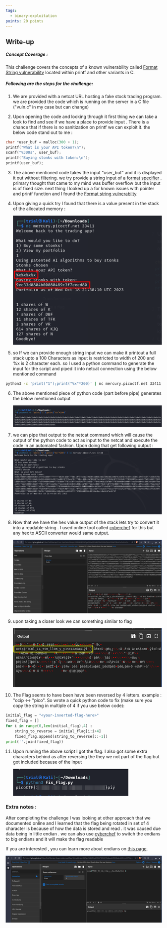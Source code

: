```yaml
---
tags:
  - binary-exploitation
points: 20 points
---
```

## Write-up
##### Concept Coverage :
This challenge covers the concepts of a known vulnerability called [Format String vulnerability](https://owasp.org/www-community/attacks/Format_string_attack) located within printf and other variants in C.

##### Following are the steps for the challenge: 
1. We are provided with a netcat URL hosting a fake stock trading program. we are provided the code which is running on the server in a C file ("vuln.c" in my case but can change)

2. Upon opening the code and looking through it first thing we can take a look to find and see if we have a place to provide input . There is a chance that if there is no sanitization on printf we can exploit it. the below code stand out to me :
```C
char *user_buf = malloc(300 + 1);
printf("What is your API token?\n");
scanf("%300s", user_buf);
printf("Buying stonks with token:\n");
printf(user_buf);
```

3. The above mentioned code takes the input "user_buf" and it is displayed it out without filtering. we try provide a string input of a [format specifier](https://www.geeksforgeeks.org/format-specifiers-in-c/) . primary thought that came to my mind was buffer overflow but the input is of fixed size. next thing I looked up a for known issues with pointer and printf function and I found the [Format string vulnerabilty](https://owasp.org/www-community/attacks/Format_string_attack)
4. Upon giving a quick try I found that there is a value present in the stack of the allocated memory : 
   
	![vuln-try](../assets/stonks/vuln-try.png)
   
5. so If we can provide enough string input we can make it printout a full stack upto a 100 Characters as input is restricted to width of 200 and %x is 2 character each. so I used a python command to generate the input for the script and piped it into netcat connection using the below mentioned command

```bash
python3 -c 'print("1");print("%x"*200)' | nc mercury.picoctf.net 33411
```

6. The above mentioned piece of python code (part before pipe) generates the below mentioned output
   
	![python-input](../assets/stonks/python-input.png)
  
 7. we can pipe that output to the netcat command which will cause the output of the python code to act as input to the netcat and execute the code in an automated fashion. Upon doing that get following output : 
	 ![hexadecimal-output](../assets/stonks/hexadecimal-output.png)
 
8.  Now that we have the hex value output of the stack lets try to convert it into a readable string . I used online tool called [cyberchef](https://gchq.github.io/CyberChef/) for this but any hex to ASCII converter would same output.

	![cyberchef-output](../assets/stonks/cyberchef.png)

  9. upon taking a closer look we can something similar to flag 
     
     ![flag-unsolved](../assets/stonks/flag-unsolved.png)

10. The Flag seems to have been have been reversed by 4 letters. example : "ocip <-> "pico". So  wrote a quick python code to fix (make sure you copy the string in multiple of 4 if you use below code):

```python
initial_flag = "<your-inverted-flag-here>"
fixed_flag = []
for i in range(0,len(initial_flag),4) :
	string_to_reverse = initial_flag[i:i+4]
	fixed_flag.append(string_to_reverse[::-1])
print(''.join(fixed_flag))
```

 11. Upon running the above script I got the flag. I also got some extra characters behind as after reversing the they we not part of the flag but got included because of the input
     
     ![flag](../assets/stonks/flag.png)

### Extra notes : 
After completing the challenge I was looking at other approach that we documented online and I learned that the flag being rotated in set of 4 character is because of how the data is stored and read . it was caused due data being in little endian . we can also use [cyberchef](https://gchq.github.io/CyberChef/) to switch the endians to big endians and it will make the flag readable

If you are interested , you can learn more about endians on [this page](https://www.geeksforgeeks.org/little-and-big-endian-mystery/).

![endian](../assets/stonks/endian.png)

